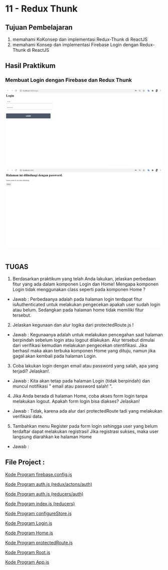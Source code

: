 # 11 - Redux Thunk

## Tujuan Pembelajaran

1. memahami KoKonsep dan implementasi Redux-Thunk di ReactJS
2. memahami Konsep dan implementasi Firebase Login dengan Redux-Thunk di ReactJS


## Hasil Praktikum

### Membuat Login dengan Firebase dan Redux Thunk
![contoh gambar](img/1.png)
![contoh gambar](img/2.png)
<br></br>

## TUGAS

1. Berdasarkan praktikum yang telah Anda lakukan, jelaskan perbedaan fitur yang ada dalam komponen Login dan Home! Mengapa komponen Login tidak menggunakan class seperti pada komponen Home ?

- Jawab : Perbedaanya adalah pada halaman login terdapat fitur isAuthenticated untuk melakukan pengecekan apakah user sudah login atau belum. Sedangkan pada halaman home tidak memiliki fitur tersebut.

2. Jelaskan kegunaan dan alur logika dari protectedRoute.js !

- Jawab : Kegunaanya adalah untuk melakukan pencegahan saat halaman berpindah sebelum login atau logout dilakukan. Alur tersebut dimulai dari verifikasi kemudian melakukan pengecekan otentifikasi. Jika berhasil maka akan terbuka komponen Home yang dituju, namun jika gagal akan kembali pada halaman Login.

3. Coba lakukan login dengan email atau password yang salah, apa yang terjadi? Jelaskan!.

- Jawab : Kita akan tetap pada halaman Login (tidak berpindah) dan muncul notifikasi " email atau password salah! ".

4. Jika Anda berada di halaman Home, coba akses form login tanpa melakukan logout. Apakah form login bisa diakses? Jelaskan!

- Jawab : Tidak, karena ada alur dari protectedRoute tadi yang melakukan verifikasi data.

5. Tambahkan menu Register pada form login sehingga user yang belum terdaftar dapat melakukan registrasi! Jika registrasi sukses, maka user langsung diarahkan ke halaman Home

- Jawab : 

## File Project :
[Kode Program firebase.config.js](../../src/11_Redux_Thunk/src/firebase.config.js)

[Kode Program auth.js (redux/actons/auth)](../../src/11_Redux_Thunk/src/redux/actions/auth.js)

[Kode Program auth.js (reducers/auth)](../../src/11_Redux_Thunk/src/redux/reducers/auth.js)

[Kode Program index.js (reducers)](../../src/11_Redux_Thunk/src/redux/reducers/index.js)

[Kode Program configureStore.js](../../src/11_Redux_Thunk/src/redux/configureStore.js)

[Kode Program Login.js](../../src/11_Redux_Thunk/src/components/Login.js)

[Kode Program Home.js](../../src/11_Redux_Thunk/src/components/Home.js)

[Kode Program protectedRoute.js](../../src/11_Redux_Thunk/src/routes/protectedRoute.js)

[Kode Program Root.js](../../src/11_Redux_Thunk/src/root.js)

[Kode Program App.js](../../src/11_Redux_Thunk/src/App.js)

